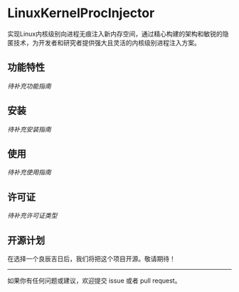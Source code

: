 # LinuxKernelProcInjector

实现Linux内核级别向进程无痕注入新内存空间，通过精心构建的架构和敏锐的隐匿技术，为开发者和研究者提供强大且灵活的内核级别进程注入方案。

## 功能特性

*待补充功能指南*

## 安装

*待补充安装指南*

## 使用

*待补充使用指南*

## 许可证

*待补充许可证类型*

## 开源计划

在选择一个良辰吉日后，我们将把这个项目开源。敬请期待！

---

如果你有任何问题或建议，欢迎提交 issue 或者 pull request。

